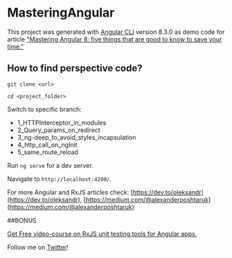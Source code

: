 # MasteringAngular

This project was generated with [Angular CLI](https://github.com/angular/angular-cli) version 8.3.0 as demo code for article ["Mastering Angular 8: five things that are good to know to save your time."](https://www.newline.co/@kievsash/mastering-angular-8:-five-things-that-are-good-to-know-to-save-your-time.--6302e8aa?utm_campaign=NG-Newsletter&utm_medium=email&utm_source=NG-Newsletter_315)

## How to find perspective code?
`git clone <url>`

`cd <project_folder>`

Switch to specific branch:
-  1_HTTPInterceptor_in_modules
-  2_Query_params_on_redirect
-  3_ng-deep_to_avoid_styles_incapsulation
-  4_http_call_on_ngInit
-  5_same_route_reload

Run `ng serve` for a dev server. 

Navigate to `http://localhost:4200/`. 

For more Angular and RxJS articles check:
[https://dev.to/oleksandr](https://dev.to/oleksandr),
[https://medium.com/@alexanderposhtaruk](https://medium.com/@alexanderposhtaruk)

##BONUS

[Get Free video-course on RxJS unit testing tools for Angular apps.](https://mailchi.mp/9c8299ec62c2/rxjsunittesting) 

Follow me on [Twitter](https://twitter.com/El_Extremal)!
